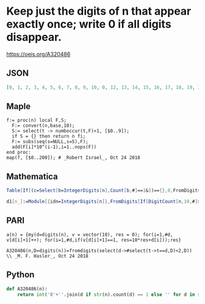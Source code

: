 # Keep just the digits of n that appear exactly once; write 0 if all digits disappear\.
https://oeis.org/A320486
## JSON
```JSON
[0, 1, 2, 3, 4, 5, 6, 7, 8, 9, 10, 0, 12, 13, 14, 15, 16, 17, 18, 19, 20, 21, 0, 23, 24, 25, 26, 27, 28, 29, 30, 31, 32, 0, 34, 35, 36, 37, 38, 39, 40, 41, 42, 43, 0, 45, 46, 47, 48, 49, 50, 51, 52, 53, 54, 0, 56, 57, 58, 59, 60, 61, 62, 63, 64, 65, 0, 67, 68, 69, 70, 71, 72, 73, 74, 75, 76, 0, 78, 79, 80, 81, 82, 83, 84, 85, 86, 87, 0, 89, 90, 91, 92, 93, 94, 95, 96, 97, 98, 0, 1, 0, 102, 103, 104, 105, 106, 107, 108, 109, 0, 0, 2, 3, 4, 5, 6, 7, 8, 9, 120, 2, 1, 123, 124, 125, 126, 127, 128, 129, 130, 3]
```
## Maple
```Maple
f:= proc(n) local F,S;
  F:= convert(n,base,10);
  S:= select(t -> numboccur(t,F)>1, [$0..9]);
  if S = {} then return n fi;
  F:= subs(seq(s=NULL,s=S),F);
  add(F[i]*10^(i-1),i=1..nops(F))
end proc:
map(f, [$0..200]); # _Robert Israel_, Oct 24 2018
```
## Mathematica
```Mathematica
Table[If[(c=Select[b=IntegerDigits[n],Count[b,#]==1&])=={},0,FromDigits@c],{n,0,131}] (* _Giorgos Kalogeropoulos_, May 09 2021 *)
```
```Mathematica
d1[n_]:=Module[{idn=IntegerDigits[n]},FromDigits[If[DigitCount[n,10,#]>1,Nothing,#]&/@ idn]]; Array[d1,150,0] (* _Harvey P. Dale_, Jun 23 2023 *)
```
## PARI
```PARI
a(n) = {my(d=digits(n), v = vector(10), res = 0); for(i=1,#d, v[d[i]+1]++); for(i=1,#d,if(v[d[i]+1]==1, res=10*res+d[i]));res}
```
```PARI
A320486(n,D=digits(n))=fromdigits(select(d->#select(t->t==d,D)<2,D)) \\ _M. F. Hasler_, Oct 24 2018
```
## Python
```Python
def A320486(n):
    return int('0'+''.join(d if str(n).count(d) == 1 else '' for d in str(n))) # _Chai Wah Wu_, Nov 19 2018
```
